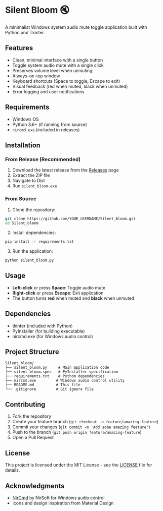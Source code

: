 # Silent Bloom 🔇

A minimalist Windows system audio mute toggle application built with Python and Tkinter.

## Features

- Clean, minimal interface with a single button
- Toggle system audio mute with a single click
- Preserves volume level when unmuting
- Always-on-top window
- Keyboard shortcuts (Space to toggle, Escape to exit)
- Visual feedback (red when muted, black when unmuted)
- Error logging and user notifications

## Requirements

- Windows OS
- Python 3.6+ (if running from source)
- `nircmd.exe` (included in releases)

## Installation

### From Release (Recommended)
1. Download the latest release from the [Releases](https://github.com/cosmicmuse666/Silent_bloom/releases) page
2. Extract the ZIP file
3. Navigate to Dist
4. Run `silent_bloom.exe`

### From Source
1. Clone the repository:
```bash
git clone https://github.com/YOUR_USERNAME/Silent_bloom.git
cd Silent_bloom
```

2. Install dependencies:
```bash
pip install -r requirements.txt
```

3. Run the application:
```bash
python silent_bloom.py
```


## Usage

- **Left-click** or press **Space**: Toggle audio mute
- **Right-click** or press **Escape**: Exit application
- The button turns **red** when muted and **black** when unmuted

## Dependencies

- tkinter (included with Python)
- PyInstaller (for building executable)
- nircmd.exe (for Windows audio control)

## Project Structure

```
Silent_bloom/
├── silent_bloom.py     # Main application code
├── silent_bloom.spec   # PyInstaller specification
├── requirements.txt    # Python dependencies
├── nircmd.exe         # Windows audio control utility
├── README.md          # This file
└── .gitignore         # Git ignore file
```

## Contributing

1. Fork the repository
2. Create your feature branch (`git checkout -b feature/amazing-feature`)
3. Commit your changes (`git commit -m 'Add some amazing feature'`)
4. Push to the branch (`git push origin feature/amazing-feature`)
5. Open a Pull Request

## License

This project is licensed under the MIT License - see the [LICENSE](LICENSE) file for details.

## Acknowledgments

- [NirCmd](https://www.nirsoft.net/utils/nircmd.html) by NirSoft for Windows audio control
- Icons and design inspiration from Material Design 
